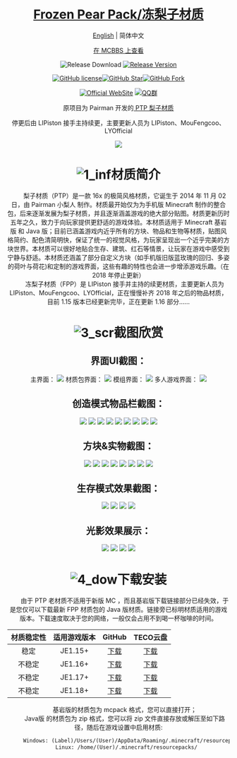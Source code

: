 <div align="center">  

# [Frozen Pear Pack/冻梨子材质](https://github.com/LIPiston/Frozen_Pear_Pack)

[English](./README.md) | 简体中文

[在 MCBBS 上查看](https://www.mcbbs.net/thread-1361283-1-1.html)

![Release Download](https://img.shields.io/github/downloads/LIPiston/Frozen_Pear_Pack/total?style=flat-square)
[![Release Version](https://img.shields.io/github/v/release/LIPiston/Frozen_Pear_Pack?style=flat-square)](https://github.com/LIPiston/Frozen_Pear_Pack/releases/latest)

[![GitHub license](https://img.shields.io/github/license/LIPiston/Frozen_Pear_Pack?style=flat-square)](LICENSE)[![GitHub Star](https://img.shields.io/github/stars/LIPiston/Frozen_Pear_Pack?style=flat-square)](https://github.com/LIPiston/Frozen_Pear_Pack/stargazers)[![GitHub Fork](https://img.shields.io/github/forks/LIPiston/Frozen_Pear_Pack?style=flat-square)](https://github.com/LYOfficial/HiGames/network/members)

[![Official WebSite](https://img.shields.io/badge/Website-FPP-blue.svg?style=flat-square&color=61dafb)](https://www.mcbbs.net/thread-1361283-1-1.html)
[![QQ群](https://img.shields.io/badge/QQ群-671807024-blue.svg?style=flat-square&color=12b7f5)](https://jq.qq.com/?_wv=1027&k=0UzoROFa)


 原项目为 Pairman 开发的[ PTP 梨子材质](https://github.com/Pairman/PTP)
 
停更后由 LIPiston 接手主持续更，主要更新人员为 LIPiston、MouFengcoo、LYOfficial

![](https://github.com/LYOfficial/Frozen_Pear_Pack/blob/master/title.png?raw=true)

# ![1_inf](https://ooo.0o0.ooo/2018/04/15/5ad356c68a689.png)材质简介
　　梨子材质（PTP）是一款 16x 的极简风格材质，它诞生于 2014 年 11 月 02 日，由 Pairman 小梨人 制作。材质最开始仅为为手机版 Minecraft 制作的整合包，后来逐渐发展为梨子材质，并且逐渐涵盖游戏的绝大部分贴图。材质更新历时五年之久，致力于向玩家提供更舒适的游戏体验。本材质适用于 Minecraft 基岩版 和 Java 版；目前已涵盖游戏内近乎所有的方块、物品和生物等材质，贴图风格简约、配色清简明快，保证了统一的视觉风格，为玩家呈现出一个近乎完美的方块世界。本材质可以很好地贴合生存、建筑、红石等情景，让玩家在游戏中感受到宁静与舒适。本材质还涵盖了部分自定义方块（如手机版旧版蓝玫瑰的回归、多姿的荷叶与荷花)和定制的游戏界面，这些有趣的特性也会进一步增添游戏乐趣。（在 2018 年停止更新）
　　
　　　<br>
　　冻梨子材质（FPP）是 LIPiston 接手并主持的续更材质，主要更新人员为 LIPiston、MouFengcoo、LYOfficial，正在慢慢补齐 2018 年之后的物品材质，目前 1.15 版本已经更新完毕，正在更新 1.16 部分……

# ![3_scr](https://ooo.0o0.ooo/2018/04/15/5ad356e2418e9.png)截图欣赏

## 界面UI截图：

主界面：
![](http://space.coldregion.top/FPP/UI1.png)
材质包界面：
![](http://space.coldregion.top/FPP/FPP.png)
模组界面：
![](http://space.coldregion.top/FPP/UI3.png)
多人游戏界面：
![](http://space.coldregion.top/FPP/UI2.png)

## 创造模式物品栏截图：

![](http://space.coldregion.top/FPP/a.png)
![](http://space.coldregion.top/FPP/b.png)
![](http://space.coldregion.top/FPP/c.png)
![](http://space.coldregion.top/FPP/d.png)
![](http://space.coldregion.top/FPP/e.png)
![](http://space.coldregion.top/FPP/f.png)
![](http://space.coldregion.top/FPP/g.png)
![](http://space.coldregion.top/FPP/h.png)
![](http://space.coldregion.top/FPP/i.png)


## 方块&实物截图：

![](http://space.coldregion.top/FPP/1.png)
![](http://space.coldregion.top/FPP/1.1.png)
![](http://space.coldregion.top/FPP/2.2.png)
![](http://space.coldregion.top/FPP/3.png)
![](http://space.coldregion.top/FPP/11.png)
![](http://space.coldregion.top/FPP/22.png)
![](http://space.coldregion.top/FPP/33.png)
![](http://space.coldregion.top/FPP/44.png)
## 生存模式效果截图：
![](http://space.coldregion.top/FPP/UI4.png)
![](http://space.coldregion.top/FPP/UI5.png)
![](http://space.coldregion.top/FPP/qwp1.png)
![](http://space.coldregion.top/FPP/qwp2.png)

## 光影效果展示：
![](https://ns.complexstudio.net/uploads/images/2022-07-11/775cce64b4453aa3c4f0277dd582a9f9.png)
![](https://ns.complexstudio.net/uploads/images/2022-07-11/19ede5cd68acf9c607496e510c782b4e.png)
![](https://ns.complexstudio.net/uploads/images/2022-07-11/6b72a1d521662af491df3e8dea019b27.png)
![](https://ns.complexstudio.net/uploads/images/2022-07-11/a5228e4cdd3ce401905486be8cc144a3.png)



# ![4_dow](https://ooo.0o0.ooo/2018/04/15/5ad356daadd7b.png)下载安装
　　由于 PTP 老材质不适用于新版 MC ，而且基岩版下载链接部分已经失效，于是您仅可以下载最新 FPP 材质包的 Java 版材质。链接旁已标明材质适用的游戏版本。下载速度取决于您的网络，一般仅会占用不到喝一杯咖啡的时间。

| 材质稳定性 | 适用游戏版本 | GitHub | TECO云盘 |
|:----------: | :----------: | :-----------: | :-----------: |
| 稳定  | JE1.15+  | [下载](https://github.com/LIPiston/Frozen_Pear_Pack/releases/tag/v6.8-1.15) | [下载](http://teco.coldregion.top:17468/share/r_s_RVYB)  |
| 不稳定  | JE1.16+  | [下载](https://github.com/LIPiston/Frozen_Pear_Pack/releases/tag/v6.8-alpha2) | [下载](http://teco.coldregion.top:17468/share/r_s_RVYB)  |
| 不稳定  | JE1.17+  | [下载](https://github.com/LIPiston/Frozen_Pear_Pack/releases/tag/v6.8-alpha2) | [下载](http://teco.coldregion.top:17468/share/r_s_RVYB)  |
| 不稳定  | JE1.18+  | [下载](https://github.com/LIPiston/Frozen_Pear_Pack/releases/tag/v6.8-alpha2) | [下载](http://teco.coldregion.top:17468/share/r_s_RVYB)  |

　　基岩版的材质包为 mcpack 格式，您可以直接打开；
　　
　　<br>
　　Java版 的材质包为 zip 格式，您可以将 zip 文件直接存放或解压至如下路径，随后在游戏设置中启用材质:
　　　　　
```markdown
　　　Windows: (Label)/Users/(User)/AppData/Roaming/.minecraft/resourcepacks/
　　　Linux: /home/(User)/.minecraft/resourcepacks/
```

